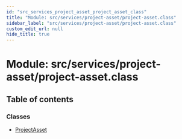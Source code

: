 ```yaml
---
id: "src_services_project_asset_project_asset_class"
title: "Module: src/services/project-asset/project-asset.class"
sidebar_label: "src/services/project-asset/project-asset.class"
custom_edit_url: null
hide_title: true
---
```


# Module: src/services/project-asset/project-asset.class

## Table of contents

### Classes

- [ProjectAsset](../classes/src_services_project_asset_project_asset_class.projectasset.md)
